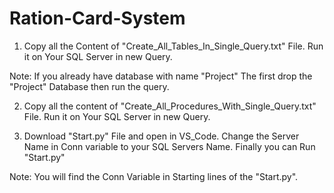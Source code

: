 # Ration-Card-System

1. Copy all the Content of "Create_All_Tables_In_Single_Query.txt" File. Run it on Your SQL Server in new Query.

  Note: If you already have database with name "Project" The first drop the "Project" Database then run the query.

2. Copy all the content of "Create_All_Procedures_With_Single_Query.txt" File. Run it on Your SQL Server in new Query.

3. Download "Start.py" File and open in VS_Code. Change the Server Name in Conn variable to your SQL Servers Name. Finally you can Run "Start.py"

  Note: You will find the Conn Variable in Starting lines of the "Start.py". 
